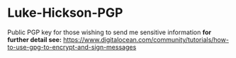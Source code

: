 # Luke-Hickson-PGP
Public PGP key for those wishing to send me sensitive information
**for further detail see:**
https://www.digitalocean.com/community/tutorials/how-to-use-gpg-to-encrypt-and-sign-messages 
